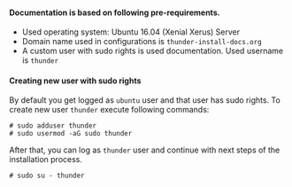 
#### Documentation is based on following pre-requirements.

- Used operating system: Ubuntu 16.04 (Xenial Xerus) Server
- Domain name used in configurations is ```thunder-install-docs.org```
- A custom user with sudo rights is used documentation. Used username is ```thunder```

#### Creating new user with sudo rights

By default you get logged as ```ubuntu``` user and that user has sudo rights.
To create new user ```thunder``` execute following commands:

```
# sudo adduser thunder
# sudo usermod -aG sudo thunder
```

After that, you can log as ```thunder``` user and continue with next steps of the installation process.

```
# sudo su - thunder
```
